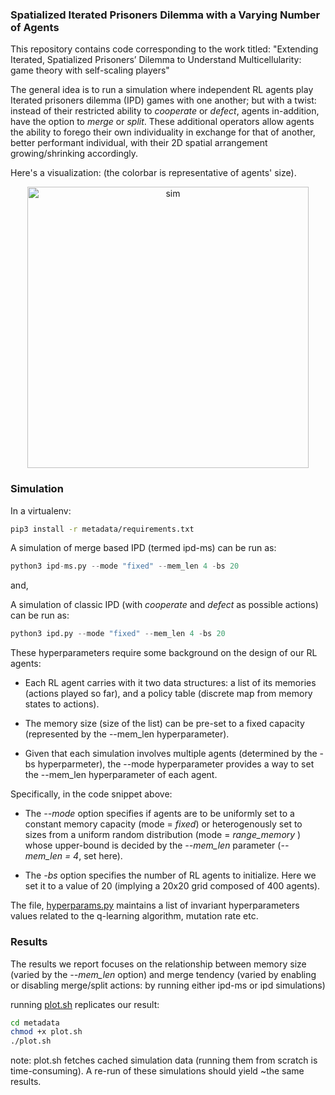 ### **Spatialized Iterated Prisoners Dilemma with a Varying Number of Agents**

This repository contains code corresponding to the work titled: "Extending Iterated, Spatialized Prisoners’ Dilemma to Understand Multicellularity: game theory with self-scaling players"

The general idea is to run a simulation where independent RL agents play Iterated prisoners dilemma (IPD) games with one another; but with a twist: instead of their restricted ability to _cooperate_ or _defect_, agents in-addition, have the option to _merge_ or _split_. These additional operators allow agents the ability to forego their own individuality in exchange for that of another, better performant individual, with their 2D spatial arrangement growing/shrinking accordingly.

Here's a visualization: (the colorbar is representative of agents' size).

<div style= "text-align:center;">
    <img src="./metadata/ipdms-sim.gif" alt="sim" width="450"/>
</div>

### **Simulation**

In a virtualenv:

```bash
pip3 install -r metadata/requirements.txt
```

A simulation of merge based IPD (termed ipd-ms) can be run as:

```python
python3 ipd-ms.py --mode "fixed" --mem_len 4 -bs 20
```
and,

A simulation of classic IPD (with _cooperate_ and _defect_ as possible actions) can be run as:

```python
python3 ipd.py --mode "fixed" --mem_len 4 -bs 20
```

These hyperparameters require some background on the design of our RL agents:

* Each RL agent carries with it two data structures: a list of its memories (actions played so far), and a policy table (discrete map from memory states to actions).

* The memory size (size of the list) can be pre-set to a fixed capacity (represented by the --mem_len hyperparameter).

* Given that each simulation involves multiple agents (determined by the -bs hyperparmeter), the --mode hyperparameter provides a way to set the --mem_len hyperparameter of each agent.

Specifically, in the code snippet above:

- The _--mode_ option specifies if agents are to be uniformly set to a constant memory capacity (mode = _fixed_) or heterogenously set to sizes from a uniform random distribution (mode = _range_memory_ ) whose upper-bound is decided by the _--mem_len_ parameter (_--mem_len = 4_, set here).

- The _-bs_ option specifies the number of RL agents to initialize. Here we set it to a value of 20 (implying a 20x20 grid composed of 400 agents).

The file, [hyperparams.py](https://github.com/lksshw/IPDm/blob/main/core/hyperParams.py) maintains a list of invariant hyperparameters values related to the q-learning algorithm, mutation rate etc.

### **Results**

The results we report focuses on the relationship between memory size (varied by the _--mem_len_ option) and merge tendency (varied by enabling or disabling merge/split actions: by running either ipd-ms or ipd simulations)

running [plot.sh](https://github.com/lksshw/IPDm/blob/main/metadata/plot.sh) replicates our result:

```bash
cd metadata
chmod +x plot.sh
./plot.sh
```

note: plot.sh fetches cached simulation data (running them from scratch is time-consuming). A re-run of these simulations should yield ~the same results.
